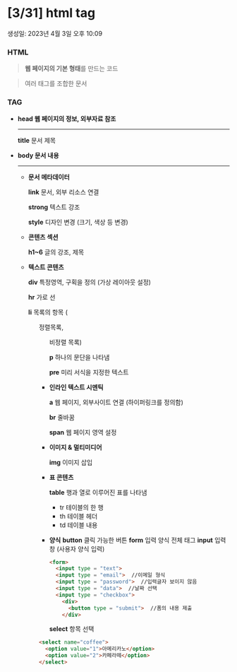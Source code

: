 # [3/31] html tag

생성일: 2023년 4월 3일 오후 10:09

### HTML

> **웹 페이지의 기본 형태**를 만드는 코드

> 여러 태그를 조합한 문서

### TAG

- **head 웹 페이지의 정보, 외부자료 참조**

  ***

  **title** 문서 제목

- **body 문서 내용**
  ***
  - **문서 메타데이터**

    **link** 문서, 외부 리소스 연결

    **strong** 텍스트 강조

    **style** 디자인 변경 (크기, 색상 등 변경)

  - **콘텐츠 섹션**

    **h1~6** 글의 강조, 제목

  - **텍스트 콘텐츠**

    **div** 특정영역, 구획을 정의 (가상 레이아웃 설정)

    **hr** 가로 선

    **li** 목록의 항목 (<ol> 정렬목록, <ul> 비정렬 목록)

    **p** 하나의 문단을 나타냄

    **pre** 미리 서식을 지정한 텍스트

  - **인라인 텍스트 시멘틱**

    **a** 웹 페이지, 외부사이트 연결 (하이퍼링크를 정의함)

    **br** 줄바꿈

    **span** 웹 페이지 영역 설정

  - **이미지 & 멀티미디어**

    **img** 이미지 삽입

  - **표 콘텐츠**

    **table** 행과 열로 이루어진 표를 나타냄

    - tr 테이블의 한 행
    - th 테이블 헤더
    - td 테이블 내용

  - **양식**
    **button** 클릭 가능한 버튼
    **form** 입력 양식 전체 태그
    **input** 입력창 (사용자 양식 입력)
    ```html
    <form>
      <input type = "text">
      <input type = "email">  //이메일 형식
      <input type = "password">  //입력글자 보이지 않음
      <input type = "data">  //날짜 선택
      <input type = "checkbox">
        <div>
          <button type = "submit">  //폼의 내용 제출
        </div>
    ```
    **select** 항목 선택
  ```html
  <select name="coffee">
    <option value="1">아메리카노</option>
    <option value="2">카페라떼</option>
  </select>
  ```
